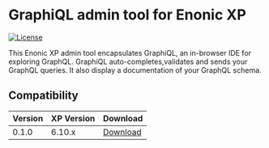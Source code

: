 GraphiQL admin tool for Enonic XP
=================================

[![License](https://img.shields.io/github/license/enonic/lib-sql.svg)](http://www.apache.org/licenses/LICENSE-2.0.html)

This Enonic XP admin tool encapsulates GraphiQL, an in-browser IDE for exploring GraphQL.
GraphiQL auto-completes,validates and sends your GraphQL queries. 
It also display a documentation of your GraphQL schema.


Compatibility
-------------

| Version | XP Version  | Download |
|---------|-------------| -------- |
| 0.1.0   | 6.10.x      | [Download](http://repo.enonic.com/public/com/enonic/app/graphiql/0.1.0/graphiql-0.1.0.jar) |